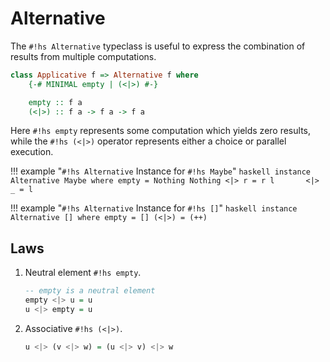 # Alternative

The `#!hs Alternative` typeclass is useful to express the combination of results
from multiple computations.

```haskell
class Applicative f => Alternative f where
    {-# MINIMAL empty | (<|>) #-}

    empty :: f a
    (<|>) :: f a -> f a -> f a
```

Here `#!hs empty` represents some computation which yields zero results, while
the `#!hs (<|>)` operator represents either a choice or parallel execution.

!!! example "`#!hs Alternative` Instance for `#!hs Maybe`"
    ```haskell
    instance Alternative Maybe where
        empty = Nothing
        Nothing <|> r = r
        l       <|> _ = l
    ```

!!! example "`#!hs Alternative` Instance for `#!hs []`"
    ```haskell
    instance Alternative [] where
        empty = []
        (<|>) = (++)
    ```

## Laws

1. Neutral element `#!hs empty`.

    ```haskell
    -- empty is a neutral element
    empty <|> u = u
    u <|> empty = u
    ```

2. Associative `#!hs (<|>)`.

    ```haskell
    u <|> (v <|> w) = (u <|> v) <|> w
    ```
